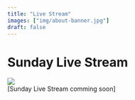 ```yaml
---
title: "Live Stream"
images: ["img/about-banner.jpg"]
draft: false
---
```


# Sunday Live Stream
<div class="container">
<img src="https://handsontek.net/images/SharePoint/Embed%20Stream/hero.png"></img>
<!--https://embedpress.com/wp-content/uploads/2021/10/How-to-Live-Stream-on-WordPress-Embed-Streaming-Easily-copy.jpg
or
https://handsontek.net/images/SharePoint/Embed%20Stream/hero.png-->
</div>
[Sunday Live Stream comming soon]